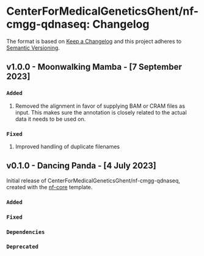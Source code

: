 # CenterForMedicalGeneticsGhent/nf-cmgg-qdnaseq: Changelog

The format is based on [Keep a Changelog](https://keepachangelog.com/en/1.0.0/)
and this project adheres to [Semantic Versioning](https://semver.org/spec/v2.0.0.html).

## v1.0.0 - Moonwalking Mamba - [7 September 2023]

### `Added`

1. Removed the alignment in favor of supplying BAM or CRAM files as input. This makes sure the annotation is closely related to the actual data it needs to be used on.

### `Fixed`

1. Improved handling of duplicate filenames

## v0.1.0 - Dancing Panda - [4 July 2023]

Initial release of CenterForMedicalGeneticsGhent/nf-cmgg-qdnaseq, created with the [nf-core](https://nf-co.re/) template.

### `Added`

### `Fixed`

### `Dependencies`

### `Deprecated`
